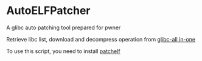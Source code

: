 # AutoELFPatcher
A glibc auto patching tool prepared for pwner

Retrieve libc list, download and decompress operation from [glibc-all in-one](https://github.com/matrix1001/glibc-all-in-one)

To use this script, you need to install [patchelf](https://github.com/NixOS/patchelf)